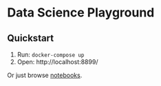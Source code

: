 # Data Science Playground

Quickstart
--------------------------------------------------------------------------------

1. Run: `docker-compose up`
2. Open: http://localhost:8899/

Or just browse [notebooks](./notebooks).